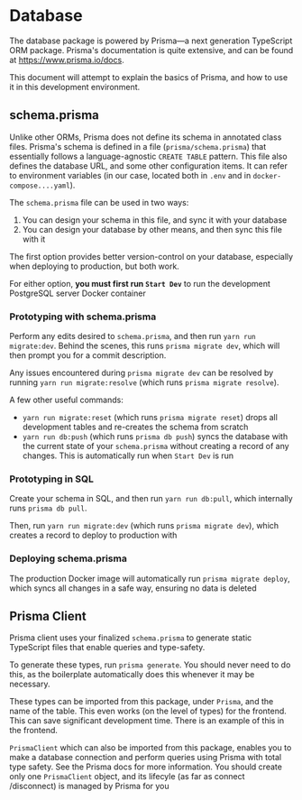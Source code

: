 # Database

The database package is powered by Prisma—a next generation TypeScript
ORM package. Prisma's documentation is quite extensive, and can be found
at https://www.prisma.io/docs.

This document will attempt to explain the basics of Prisma,
and how to use it in this development environment.

## schema.prisma

Unlike other ORMs, Prisma does not define its schema in
annotated class files. Prisma's schema is defined in a file
(`prisma/schema.prisma`) that essentially follows a
language-agnostic `CREATE TABLE` pattern. This file
also defines the database URL, and some other configuration
items. It can refer to environment variables (in our case,
located both in `.env` and in `docker-compose....yaml`).

The `schema.prisma` file can be used in two ways:

1. You can design your schema in this file, and sync it with your database
2. You can design your database by other means, and then sync this file
   with it

The first option provides better version-control on your
database, especially when deploying to production, but both
work.

For either option, **you must first run `Start Dev`** to run
the development PostgreSQL server Docker container

### Prototyping with schema.prisma

Perform any edits desired to `schema.prisma`, and then run
`yarn run migrate:dev`. Behind the scenes, this runs `prisma migrate dev`,
which will then prompt you for a commit description.

Any issues encountered during `prisma migrate dev` can be resolved by running
`yarn run migrate:resolve` (which runs `prisma migrate resolve`).

A few other useful commands:

- `yarn run migrate:reset` (which runs `prisma migrate reset`) drops all development tables
  and re-creates the schema from scratch
- `yarn run db:push` (which runs `prisma db push`) syncs the database with
  the current state of your `schema.prisma` without creating a record of
  any changes. This is automatically run when `Start Dev` is run

### Prototyping in SQL

Create your schema in SQL, and then run `yarn run db:pull`, which internally
runs `prisma db pull`.

Then, run `yarn run migrate:dev` (which runs `prisma migrate dev`), which creates
a record to deploy to production with

### Deploying schema.prisma

The production Docker image will automatically run `prisma migrate deploy`,
which syncs all changes in a safe way, ensuring no data is deleted

## Prisma Client

Prisma client uses your finalized `schema.prisma` to generate static
TypeScript files that enable queries and type-safety.

To generate these types, run `prisma generate`. You should never
need to do this, as the boilerplate automatically does this whenever
it may be necessary.

These types can be imported from this package, under `Prisma`,
and the name of the table. This even works (on the level of types)
for the frontend. This can save significant development time. There is
an example of this in the frontend.

`PrismaClient` which can also be imported from this package, enables
you to make a database connection and perform queries using Prisma with
total type safety. See the Prisma docs for more information. You should
create only one `PrismaClient` object, and its lifecyle (as far as connect
/disconnect) is managed by Prisma for you
